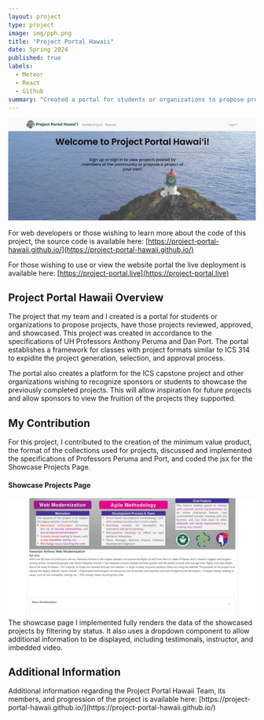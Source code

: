 ```yaml
---
layout: project
type: project
image: img/pph.png
title: "Project Portal Hawaii"
date: Spring 2024
published: true
labels:
  - Meteor
  - React
  - Github
summary: "Created a portal for students or organizations to propose projects, have those projects reviewed, approved, and showcased."
---
```


<img class="img-fluid" src="../img/Screenshot_pph_landing.png">

For web developers or those wishing to learn more about the code of this project, the source code is available here:
[https://project-portal-hawaii.github.io/](https://project-portal-hawaii.github.io/)

For those wishing to use or view the website portal the live deployment is available here: 
[https://project-portal.live](https://project-portal.live)


<h2>Project Portal Hawaii Overview</h2>
The project that my team and I created is a portal for students or organizations to propose projects, have those projects reviewed, approved, and showcased. This project was created in accordance to the specifications of UH Professors Anthony Peruma and Dan Port. The portal establishes a framework for classes with project formats similar to ICS 314 to expidite the project generation, selection, and approval process. 

The portal also creates a platform for the ICS capstone project and other organizations wishing to recognize sponsors or students to showcase the previously completed projects. This will allow inspiration for future projects and allow sponsors to view the fruition of the projects they supported.

<h2>My Contribution</h2>
For this project, I contributed to the creation of the minimum value product, the format of the collections used for projects, discussed and implemented the specifications of Professors Peruma and Port, and coded the jsx for the Showcase Projects Page. 

<h4>Showcase Projects Page</h4>

<img class="img-fluid" src="../img/pph_showcase.png">
The showcase page I implemented fully renders the data of the showcased projects by filtering by status. It also uses a dropdown component to allow additional information to be displayed, including testimonals, instructor, and imbedded video.

<h2>Additional Information</h2>
Additional information regarding the Project Portal Hawaii Team, its members, and progression of the project is available here:
[https://project-portal-hawaii.github.io/](https://project-portal-hawaii.github.io/)
